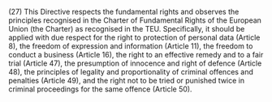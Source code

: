 (27) This Directive respects the fundamental rights and observes the principles recognised in the Charter of Fundamental Rights of the European Union (the Charter) as recognised in the TEU. Specifically, it should be applied with due respect for the right to protection of personal data (Article 8), the freedom of expression and information (Article 11), the freedom to conduct a business (Article 16), the right to an effective remedy and to a fair trial (Article 47), the presumption of innocence and right of defence (Article 48), the principles of legality and proportionality of criminal offences and penalties (Article 49), and the right not to be tried or punished twice in criminal proceedings for the same offence (Article 50).